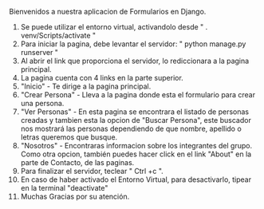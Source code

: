 Bienvenidos a nuestra aplicacion de Formularios en Django.

1. Se puede utilizar el entorno virtual, activandolo desde " . venv/Scripts/activate "
2. Para iniciar la pagina, debe levantar el servidor: " python manage.py runserver "
3. Al abrir el link que proporciona el servidor, lo rediccionara a la pagina principal.
4. La pagina cuenta con 4 links en la parte superior.
5. "Inicio" - Te dirige a la pagina principal.
6. "Crear Persona" - Lleva a la pagina donde esta el formulario para crear una persona.
7. "Ver Personas" - En esta pagina se encontrara el listado de personas creadas y tambien esta la opcion de "Buscar Persona", este buscador nos mostrará las personas dependiendo de que nombre, apellido o letras queremos que busque.
8. "Nosotros" - Encontraras informacion sobre los integrantes del grupo. Como otra opcion, también puedes hacer click en el link "About" en la parte de Contacto, de las paginas.
9. Para finalizar el servidor, teclear " Ctrl +c ".
10. En caso de haber activado el Entorno Virtual, para desactivarlo, tipear en la terminal "deactivate"
11. Muchas Gracias por su atención.